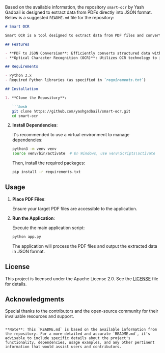 Based on the available information, the repository `smart-ocr` by Yash Gadbail is designed to extract data from PDFs directly into JSON format. Below is a suggested `README.md` file for the repository:

```markdown
# Smart OCR

Smart OCR is a tool designed to extract data from PDF files and convert it directly into JSON format. This facilitates easy data manipulation and integration into various applications.

## Features

- **PDF to JSON Conversion**: Efficiently converts structured data within PDF documents into JSON format.
- **Optical Character Recognition (OCR)**: Utilizes OCR technology to interpret and extract textual data from PDFs.

## Requirements

- Python 3.x
- Required Python libraries (as specified in `requirements.txt`)

## Installation

1. **Clone the Repository**:

   ```bash
   git clone https://github.com/yashgadbail/smart-ocr.git
   cd smart-ocr
   ```

2. **Install Dependencies**:

   It's recommended to use a virtual environment to manage dependencies:

   ```bash
   python3 -m venv venv
   source venv/bin/activate  # On Windows, use venv\Scripts\activate
   ```

   Then, install the required packages:

   ```bash
   pip install -r requirements.txt
   ```

## Usage

1. **Place PDF Files**:

   Ensure your target PDF files are accessible to the application.

2. **Run the Application**:

   Execute the main application script:

   ```bash
   python app.py
   ```

   The application will process the PDF files and output the extracted data in JSON format.

## License

This project is licensed under the Apache License 2.0. See the [LICENSE](LICENSE) file for details.

## Acknowledgments

Special thanks to the contributors and the open-source community for their invaluable resources and support.

```

**Note**: This `README.md` is based on the available information from the repository. For a more detailed and accurate `README.md`, it's advisable to include specific details about the project's functionality, dependencies, usage examples, and any other pertinent information that would assist users and contributors. 

